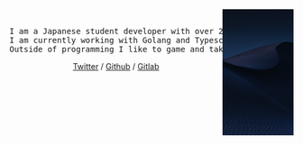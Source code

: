 <div align="center">
<img src="daniel-olah-TYpX940GS_U-unsplash.jpg" width="25%" align="right" />
<br>
<pre>
I am a Japanese student developer with over 2 years of experience.
I am currently working with Golang and Typescript.
Outside of programming I like to game and take photographs.
</pre>

[Twitter](https://twitter.com/_pastc)
/
[Github](https://github.com/pastc)
/
[Gitlab](https://gitlab.com/paste)

</div>
